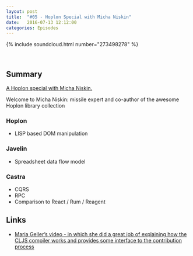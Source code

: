 ```yaml
---
layout: post
title:  "#05 - Hoplon Special with Micha Niskin"
date:   2016-07-13 12:12:00
categories: Episodes
---
```


{% include soundcloud.html number="273498278" %}

<br>

## Summary
<a href="http://hoplon.io/" target="_blank">A Hoplon special with Micha Niskin.</a>

Welcome to Micha Niskin: missile expert and co-author of the awesome Hoplon library collection

### Hoplon

- LISP based DOM manipulation

### Javelin

- Spreadsheet data flow model

### Castra

- CQRS
- RPC
- Comparison to React / Rum / Reagent

## Links

- <a href="https://www.youtube.com/watch?v=Elg17s_nwDg" 
    target="_blank">Maria Geller’s video - in which she did a great job of explaining how the CLJS compiler works and 
    provides some interface to the contribution process</a>

